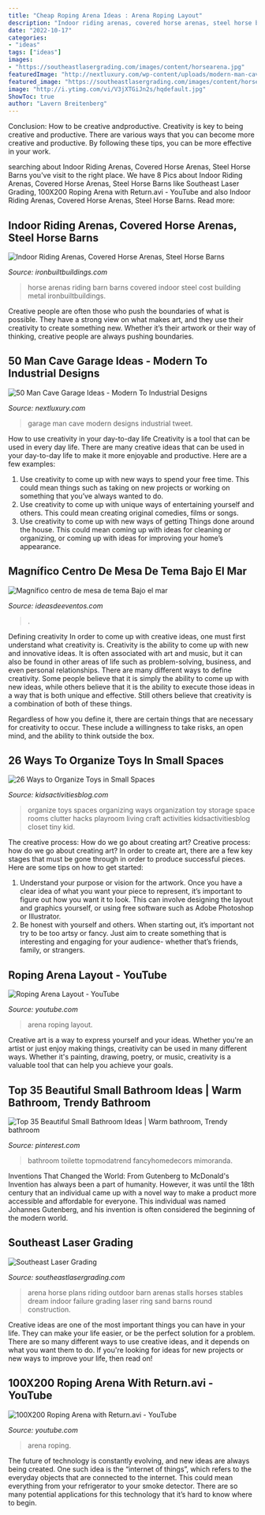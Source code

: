 ```yaml
---
title: "Cheap Roping Arena Ideas : Arena Roping Layout"
description: "Indoor riding arenas, covered horse arenas, steel horse barns"
date: "2022-10-17"
categories:
- "ideas"
tags: ["ideas"]
images:
- "https://southeastlasergrading.com/images/content/horsearena.jpg"
featuredImage: "http://nextluxury.com/wp-content/uploads/modern-man-cave-garage-ideas.jpg"
featured_image: "https://southeastlasergrading.com/images/content/horsearena.jpg"
image: "http://i.ytimg.com/vi/V3jXTGiJn2s/hqdefault.jpg"
ShowToc: true
author: "Lavern Breitenberg"
---
```



Conclusion: How to be creative andproductive.
Creativity is key to being creative and productive. There are various ways that you can become more creative and productive. By following these tips, you can be more effective in your work.

	

		
searching about Indoor Riding Arenas, Covered Horse Arenas, Steel Horse Barns you've visit to the right place. We have 8 Pics about Indoor Riding Arenas, Covered Horse Arenas, Steel Horse Barns like Southeast Laser Grading, 100X200 Roping Arena with Return.avi - YouTube and also Indoor Riding Arenas, Covered Horse Arenas, Steel Horse Barns. Read more:
		
    
## Indoor Riding Arenas, Covered Horse Arenas, Steel Horse Barns

<img loading=lazy src="http://www.ironbuiltbuildings.com/downloads/images/riding-arenas-13.jpg" onerror="this.onerror=null;this.src='https://tse1.mm.bing.net/th?id=OIP.cMKTXnFVz-Dtlqhgqg3xjQHaFj&amp;pid=15.1';" alt="Indoor Riding Arenas, Covered Horse Arenas, Steel Horse Barns">

_Source: ironbuiltbuildings.com_

>horse arenas riding barn barns covered indoor steel cost building metal ironbuiltbuildings. 

	

Creative people are often those who push the boundaries of what is possible. They have a strong view on what makes art, and they use their creativity to create something new. Whether it’s their artwork or their way of thinking, creative people are always pushing boundaries.

    
## 50 Man Cave Garage Ideas - Modern To Industrial Designs

<img loading=lazy src="http://nextluxury.com/wp-content/uploads/modern-man-cave-garage-ideas.jpg" onerror="this.onerror=null;this.src='https://tse2.mm.bing.net/th?id=OIP.ic77NkkrXDASfntEXjEZbgHaE7&amp;pid=15.1';" alt="50 Man Cave Garage Ideas - Modern To Industrial Designs">

_Source: nextluxury.com_

>garage man cave modern designs industrial tweet. 

	

How to use creativity in your day-to-day life
Creativity is a tool that can be used in every day life. There are many creative ideas that can be used in your day-to-day life to make it more enjoyable and productive. Here are a few examples: 
1. Use creativity to come up with new ways to spend your free time. This could mean things such as taking on new projects or working on something that you’ve always wanted to do. 
2. Use creativity to come up with unique ways of entertaining yourself and others. This could mean creating original comedies, films or songs. 
3. Use creativity to come up with new ways of getting Things done around the house. This could mean coming up with ideas for cleaning or organizing, or coming up with ideas for improving your home’s appearance.

    
## Magnífico Centro De Mesa De Tema Bajo El Mar

<img loading=lazy src="http://ideasdeeventos.com/wp-content/uploads/2015/04/fantasticas-variedades-tema-mar-decoracion-mesa.jpg" onerror="this.onerror=null;this.src='https://tse4.mm.bing.net/th?id=OIP.MBAIe-7KGUuGJOfgiz3YAwHaHa&amp;pid=15.1';" alt="Magnífico centro de mesa de tema Bajo el mar">

_Source: ideasdeeventos.com_

>. 

	

Defining creativity
In order to come up with creative ideas, one must first understand what creativity is. Creativity is the ability to come up with new and innovative ideas. It is often associated with art and music, but it can also be found in other areas of life such as problem-solving, business, and even personal relationships.
There are many different ways to define creativity. Some people believe that it is simply the ability to come up with new ideas, while others believe that it is the ability to execute those ideas in a way that is both unique and effective. Still others believe that creativity is a combination of both of these things.

Regardless of how you define it, there are certain things that are necessary for creativity to occur. These include a willingness to take risks, an open mind, and the ability to think outside the box.

    
## 26 Ways To Organize Toys In Small Spaces

<img loading=lazy src="https://kidsactivitiesblog.com/wp-content/uploads/2014/12/26-Ways-to-Organize-Toys-in-Small-Spaces.jpg" onerror="this.onerror=null;this.src='https://tse3.mm.bing.net/th?id=OIP.uNJn67wVfGJ3gRVj-8e1RQHaLH&amp;pid=15.1';" alt="26 Ways to Organize Toys in Small Spaces">

_Source: kidsactivitiesblog.com_

>organize toys spaces organizing ways organization toy storage space rooms clutter hacks playroom living craft activities kidsactivitiesblog closet tiny kid. 

	

The creative process: How do we go about creating art?
Creative process: how do we go about creating art?
In order to create art, there are a few key stages that must be gone through in order to produce successful pieces. Here are some tips on how to get started: 

1. Understand your purpose or vision for the artwork. Once you have a clear idea of what you want your piece to represent, it’s important to figure out how you want it to look. This can involve designing the layout and graphics yourself, or using free software such as Adobe Photoshop or Illustrator. 
2. Be honest with yourself and others. When starting out, it’s important not try to be too artsy or fancy. Just aim to create something that is interesting and engaging for your audience- whether that’s friends, family, or strangers. 

    
## Roping Arena Layout - YouTube

<img loading=lazy src="http://i.ytimg.com/vi/V3jXTGiJn2s/hqdefault.jpg" onerror="this.onerror=null;this.src='https://tse4.mm.bing.net/th?id=OIP.fLWtp9E64hdxrXRz70cIGgHaFj&amp;pid=15.1';" alt="Roping Arena Layout - YouTube">

_Source: youtube.com_

>arena roping layout. 

	

Creative art is a way to express yourself and your ideas. Whether you're an artist or just enjoy making things, creativity can be used in many different ways. Whether it's painting, drawing, poetry, or music, creativity is a valuable tool that can help you achieve your goals.

    
## Top 35 Beautiful Small Bathroom Ideas | Warm Bathroom, Trendy Bathroom

<img loading=lazy src="https://i.pinimg.com/originals/d2/72/c3/d272c335710247d31457a69c2f67c40e.jpg" onerror="this.onerror=null;this.src='https://tse4.mm.bing.net/th?id=OIP.NtnqPQbji3v9pcGwS2yr8wHaNb&amp;pid=15.1';" alt="Top 35 Beautiful Small Bathroom Ideas | Warm bathroom, Trendy bathroom">

_Source: pinterest.com_

>bathroom toilette topmodatrend fancyhomedecors mimoranda. 

	

Inventions That Changed the World: From Gutenberg to McDonald's
Invention has always been a part of humanity. However, it was until the 18th century that an individual came up with a novel way to make a product more accessible and affordable for everyone. This individual was named Johannes Gutenberg, and his invention is often considered the beginning of the modern world.

    
## Southeast Laser Grading

<img loading=lazy src="https://southeastlasergrading.com/images/content/horsearena.jpg" onerror="this.onerror=null;this.src='https://tse3.mm.bing.net/th?id=OIP.yQ4IrNANbIOxoiRn3-0weAHaDu&amp;pid=15.1';" alt="Southeast Laser Grading">

_Source: southeastlasergrading.com_

>arena horse plans riding outdoor barn arenas stalls horses stables dream indoor failure grading laser ring sand barns round construction. 

	

Creative ideas are one of the most important things you can have in your life. They can make your life easier, or be the perfect solution for a problem. There are so many different ways to use creative ideas, and it depends on what you want them to do. If you're looking for ideas for new projects or new ways to improve your life, then read on!

    
## 100X200 Roping Arena With Return.avi - YouTube

<img loading=lazy src="https://i.ytimg.com/vi/LHlKjyb1kJU/hqdefault.jpg" onerror="this.onerror=null;this.src='https://tse3.mm.bing.net/th?id=OIP.wsSF-fmPcLVtRfWquUMyRwHaFj&amp;pid=15.1';" alt="100X200 Roping Arena with Return.avi - YouTube">

_Source: youtube.com_

>arena roping. 

	

The future of technology is constantly evolving, and new ideas are always being created. One such idea is the “internet of things”, which refers to the everyday objects that are connected to the internet. This could mean everything from your refrigerator to your smoke detector. There are so many potential applications for this technology that it’s hard to know where to begin.

